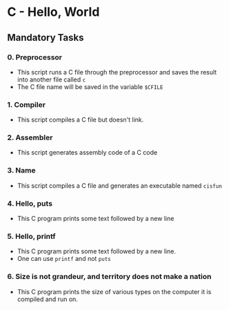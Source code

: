 # C - Hello, World

## Mandatory Tasks

### 0. Preprocessor

- This script runs a C file through the preprocessor and saves the result into another file called `c`
- The C file name will be saved in the variable `$CFILE`

### 1. Compiler

- This script compiles a C file but doesn't link.

### 2. Assembler

- This script generates assembly code of a C code

### 3. Name

- This script compiles a C file and generates an executable named `cisfun`

### 4. Hello, puts

- This C program prints some text followed by a new line

### 5. Hello, printf

- This C program prints some text followed by a new line.
- One can use `printf` and not `puts`

### 6. Size is not grandeur, and territory does not make a nation

- This C program prints the size of various types on the computer it is compiled and run on.


